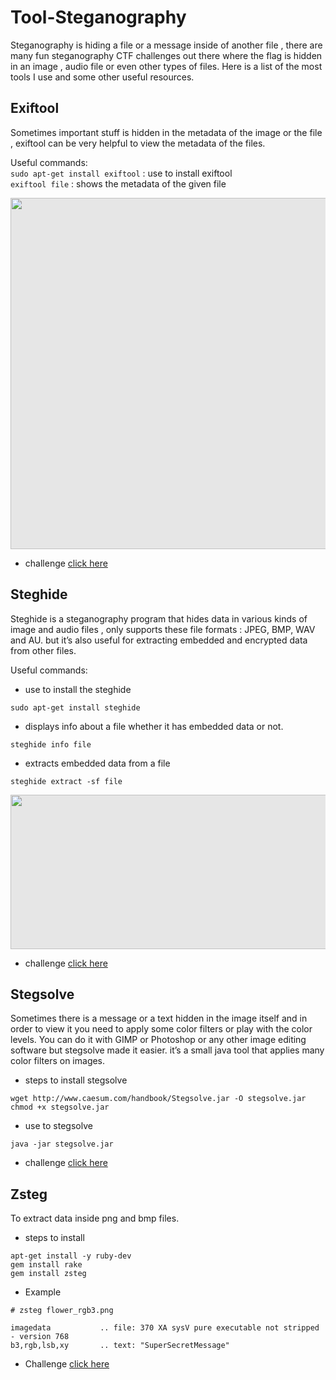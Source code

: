 # Tool-Steganography
Steganography is hiding a file or a message inside of another file , there are many fun steganography CTF challenges out there where the flag is hidden in an image , audio file or even other types of files. Here is a list of the most tools I use and some other useful resources.
## Exiftool
Sometimes important stuff is hidden in the metadata of the image or the file , exiftool can be very helpful to view the metadata of the files.
<p>Useful commands:
<br><code class="language-plaintext highlighter-rouge">sudo apt-get install exiftool</code> : use to install exiftool 
<br><code class="language-plaintext highlighter-rouge">exiftool file</code> : shows the metadata of the given file</p>

<img style="display: block;-webkit-user-select: none;margin: auto;cursor: zoom-in;background-color: hsl(0, 0%, 90%);transition: background-color 300ms;" src="https://linuxhint.com/wp-content/uploads/2020/02/1-3.png" width="629" height="562">

- challenge [click here](https://drive.google.com/file/d/1ebn7YYpG8ZpryfwrRaSM_a3ZmQZT2ffU/view)

## Steghide
Steghide is a steganography program that hides data in various kinds of image and audio files , only supports these file formats : JPEG, BMP, WAV and AU. but it’s also useful for extracting embedded and encrypted data from other files.
<p>Useful commands:

- use to install the steghide

```
sudo apt-get install steghide
```

- displays info about a file whether it has embedded data or not.

```
steghide info file
```

- extracts embedded data from a file

```
steghide extract -sf file
```
<img style="display: block;-webkit-user-select: none;margin: auto;cursor: zoom-in;background-color: hsl(0, 0%, 90%);transition: background-color 300ms;" src="https://miro.medium.com/v2/resize:fit:720/format:webp/1*T_QGzFDccUfRbBbyVl5PIw.jpeg" width="629" height="247">

- challenge [click here](https://drive.google.com/drive/mobile/folders/1Ym7doxMOW658EyBehBCeVyYwgTgN9I79?usp=sharing)

## Stegsolve
Sometimes there is a message or a text hidden in the image itself and in order to view it you need to apply some color filters or play with the color levels. You can do it with GIMP or Photoshop or any other image editing software but stegsolve made it easier. it’s a small java tool that applies many color filters on images.

- steps to install stegsolve

```
wget http://www.caesum.com/handbook/Stegsolve.jar -O stegsolve.jar
chmod +x stegsolve.jar  
```
- use to stegsolve
```
java -jar stegsolve.jar
```

- challenge [click here](https://play.cyberstart.com/downloads/W0169/lance-reno-boxes.jpg?Expires=1677769754&amp;Signature=ZlH5Ky7g1iswtTk11Gz8Du2JOYVVmUG8A0zR3N~CYJcwTAzfNRMCnopTl9joobrIGbKm6HsTWNx0z0VR6-dPTAr~N599SSjmYHwRCxcyn1AV6-IOYoODARVQ-JPyN8dRAQ3LeEaTFvySO94H8vaJxgXioH2QlT7R~vzg1YriJquhgerlnstQMkeD5UDmdZxYSD2Rplu5v5x57XeXg~3A-hmD-17mCIj8qe9LansW6~0Dx5nDa4HV0MiikzWnxWMj3aMs-lVkNJPBZWYNhdLTwK9ermEfsl7u0~PNdCOKORBo-t99~9o2axSxqSGTT9ie8tE4VOvaEmR08dnxtE6T8A__&amp;Key-Pair-Id=K27W57836V8L1J)

## Zsteg
To extract data inside png and bmp files.

- steps to install

```
apt-get install -y ruby-dev
gem install rake
gem install zsteg
```
- Example

```
# zsteg flower_rgb3.png

imagedata           .. file: 370 XA sysV pure executable not stripped - version 768
b3,rgb,lsb,xy       .. text: "SuperSecretMessage"
```
- Challenge [click here](https://play.picoctf.org/practice/challenge/305?category=4&page=4)
